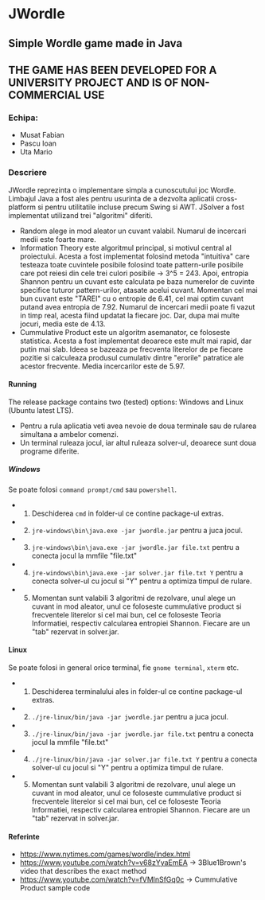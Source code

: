 # JWordle 
## Simple Wordle game made in Java
## THE GAME HAS BEEN DEVELOPED FOR A UNIVERSITY PROJECT AND IS OF NON-COMMERCIAL USE
### **Echipa:**
* Musat Fabian
* Pascu Ioan
* Uta Mario
### Descriere
JWordle reprezinta o implementare simpla a cunoscutului joc Wordle. Limbajul Java a fost ales pentru usurinta de a dezvolta aplicatii cross-platform si pentru utilitatile incluse precum Swing si AWT. JSolver a fost implementat utilizand trei "algoritmi" diferiti. 
+ Random alege in mod aleator un cuvant valabil. Numarul de incercari medii este foarte mare.
+ Information Theory este algoritmul principal, si motivul central al proiectului. Acesta a fost implementat folosind metoda "intuitiva" care testeaza toate cuvintele posibile folosind toate pattern-urile posibile care pot reiesi din cele trei culori posibile -> 3^5 = 243. Apoi, entropia Shannon pentru un cuvant este calculata pe baza numerelor de cuvinte specifice tuturor pattern-urilor, atasate acelui cuvant. Momentan cel mai bun cuvant este "TAREI" cu o entropie de 6.41, cel mai optim cuvant putand avea entropia de 7.92. Numarul de incercari medii poate fi vazut in timp real, acesta fiind updatat la fiecare joc. Dar, dupa mai multe jocuri, media este de 4.13.
+ Cummulative Product este un algoritm asemanator, ce foloseste statistica. Acesta a fost implementat deoarece este mult mai rapid, dar putin mai slab. Ideea se bazeaza pe frecventa literelor de pe fiecare pozitie si calculeaza produsul cumulativ dintre "erorile" patratice ale acestor frecvente. Media incercarilor este de 5.97.
#### Running
The release package contains two (tested) options: Windows and Linux (Ubuntu latest LTS).
+ Pentru a rula aplicatia veti avea nevoie de doua terminale sau de rularea simultana a ambelor comenzi.
+ Un terminal ruleaza jocul, iar altul ruleaza solver-ul, deoarece sunt doua programe diferite.
##### Windows
Se poate folosi `command prompt/cmd` sau `powershell`.
* 1. Deschiderea `cmd` in folder-ul ce contine package-ul extras.
* 2. `jre-windows\bin\java.exe -jar jwordle.jar` pentru a juca jocul.
* 3. `jre-windows\bin\java.exe -jar jwordle.jar file.txt` pentru a conecta jocul la mmfile "file.txt"
* 4. `jre-windows\bin\java.exe -jar solver.jar file.txt Y` pentru a conecta solver-ul cu jocul si "Y" pentru a optimiza timpul de rulare.
* 5. Momentan sunt valabili 3 algoritmi de rezolvare, unul alege un cuvant in mod aleator, unul ce foloseste cummulative product si frecventele literelor si cel mai bun, cel ce foloseste Teoria Informatiei, respectiv calcularea entropiei Shannon. Fiecare are un "tab" rezervat in solver.jar.
#### Linux
Se poate folosi in general orice terminal, fie `gnome terminal`, `xterm` etc.
* 1. Deschiderea terminalului ales in folder-ul ce contine package-ul extras.
* 2. `./jre-linux/bin/java -jar jwordle.jar` pentru a juca jocul.
* 3. `./jre-linux/bin/java -jar jwordle.jar file.txt` pentru a conecta jocul la mmfile "file.txt"
* 4. `./jre-linux/bin/java -jar solver.jar file.txt Y` pentru a conecta solver-ul cu jocul si "Y" pentru a optimiza timpul de rulare.
* 5. Momentan sunt valabili 3 algoritmi de rezolvare, unul alege un cuvant in mod aleator, unul ce foloseste cummulative product si frecventele literelor si cel mai bun, cel ce foloseste Teoria Informatiei, respectiv calcularea entropiei Shannon. Fiecare are un "tab" rezervat in solver.jar.
#### Referinte
+ https://www.nytimes.com/games/wordle/index.html
+ https://www.youtube.com/watch?v=v68zYyaEmEA -> 3Blue1Brown's video that describes the exact method
+ https://www.youtube.com/watch?v=fVMlnSfGq0c -> Cummulative Product sample code
